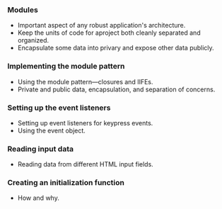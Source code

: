 ### Modules

-   Important aspect of any robust application's architecture.
-   Keep the units of code for aproject both cleanly separated and organized.
-   Encapsulate some data into privary and expose other data publicly.

### Implementing the module pattern

-   Using the module pattern—closures and IIFEs.
-   Private and public data, encapsulation, and separation of concerns.

### Setting up the event listeners

-   Setting up event listeners for keypress events.
-   Using the event object.

### Reading input data

-   Reading data from different HTML input fields.

### Creating an initialization function

-   How and why.
